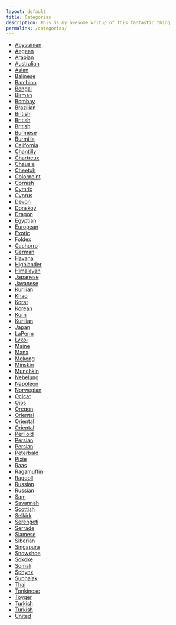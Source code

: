 ```yaml
---
layout: default
title: Categorias
description: This is my awesome writup of this fantastic thing
permalink: /categorias/
---
```


<ul class="cf w-100 mw7 center pa4 ph2-l pv5-l list">
  <li class="dib mr2"><a href="#" class="f6 f5-ns b db pa2 link dim mid-gray">Abyssinian</a></li>
  <li class="dib mr2"><a href="#" class="f6 f5-ns b db pa2 link dim mid-gray">Aegean</a></li>
  <li class="dib mr2"><a href="#" class="f6 f5-ns b db pa2 link dim mid-gray">Arabian</a></li>
  <li class="dib mr2"><a href="#" class="f6 f5-ns b db pa2 link dim mid-gray">Australian</a></li>
  <li class="dib mr2"><a href="#" class="f6 f5-ns b db pa2 link dim mid-gray">Asian</a></li>
  <li class="dib mr2"><a href="#" class="f6 f5-ns b db pa2 link dim mid-gray">Balinese</a></li>
  <li class="dib mr2"><a href="#" class="f6 f5-ns b db pa2 link dim mid-gray">Bambino</a></li>
  <li class="dib mr2"><a href="#" class="f6 f5-ns b db pa2 link dim mid-gray">Bengal</a></li>
  <li class="dib mr2"><a href="#" class="f6 f5-ns b db pa2 link dim mid-gray">Birman</a></li>
  <li class="dib mr2"><a href="#" class="f6 f5-ns b db pa2 link dim mid-gray">Bombay</a></li>
  <li class="dib mr2"><a href="#" class="f6 f5-ns b db pa2 link dim mid-gray">Brazilian</a></li>
  <li class="dib mr2"><a href="#" class="f6 f5-ns b db pa2 link dim mid-gray">British</a></li>
  <li class="dib mr2"><a href="#" class="f6 f5-ns b db pa2 link dim mid-gray">British</a></li>
  <li class="dib mr2"><a href="#" class="f6 f5-ns b db pa2 link dim mid-gray">British</a></li>
  <li class="dib mr2"><a href="#" class="f6 f5-ns b db pa2 link dim mid-gray">Burmese</a></li>
  <li class="dib mr2"><a href="#" class="f6 f5-ns b db pa2 link dim mid-gray">Burmilla</a></li>
  <li class="dib mr2"><a href="#" class="f6 f5-ns b db pa2 link dim mid-gray">California</a></li>
  <li class="dib mr2"><a href="#" class="f6 f5-ns b db pa2 link dim mid-gray">Chantilly</a></li>
  <li class="dib mr2"><a href="#" class="f6 f5-ns b db pa2 link dim mid-gray">Chartreux</a></li>
  <li class="dib mr2"><a href="#" class="f6 f5-ns b db pa2 link dim mid-gray">Chausie</a></li>
  <li class="dib mr2"><a href="#" class="f6 f5-ns b db pa2 link dim mid-gray">Cheetoh</a></li>
  <li class="dib mr2"><a href="#" class="f6 f5-ns b db pa2 link dim mid-gray">Colorpoint</a></li>
  <li class="dib mr2"><a href="#" class="f6 f5-ns b db pa2 link dim mid-gray">Cornish</a></li>
  <li class="dib mr2"><a href="#" class="f6 f5-ns b db pa2 link dim mid-gray">Cymric</a></li>
  <li class="dib mr2"><a href="#" class="f6 f5-ns b db pa2 link dim mid-gray">Cyprus</a></li>
  <li class="dib mr2"><a href="#" class="f6 f5-ns b db pa2 link dim mid-gray">Devon</a></li>
  <li class="dib mr2"><a href="#" class="f6 f5-ns b db pa2 link dim mid-gray">Donskoy</a></li>
  <li class="dib mr2"><a href="#" class="f6 f5-ns b db pa2 link dim mid-gray">Dragon</a></li>
  <li class="dib mr2"><a href="#" class="f6 f5-ns b db pa2 link dim mid-gray">Egyptian</a></li>
  <li class="dib mr2"><a href="#" class="f6 f5-ns b db pa2 link dim mid-gray">European</a></li>
  <li class="dib mr2"><a href="#" class="f6 f5-ns b db pa2 link dim mid-gray">Exotic</a></li>
  <li class="dib mr2"><a href="#" class="f6 f5-ns b db pa2 link dim mid-gray">Foldex</a></li>
  <li class="dib mr2"><a href="#" class="f6 f5-ns b db pa2 link dim mid-gray">Cachorro</a></li>
  <li class="dib mr2"><a href="#" class="f6 f5-ns b db pa2 link dim mid-gray">German</a></li>
  <li class="dib mr2"><a href="#" class="f6 f5-ns b db pa2 link dim mid-gray">Havana</a></li>
  <li class="dib mr2"><a href="#" class="f6 f5-ns b db pa2 link dim mid-gray">Highlander</a></li>
  <li class="dib mr2"><a href="#" class="f6 f5-ns b db pa2 link dim mid-gray">Himalayan</a></li>
  <li class="dib mr2"><a href="#" class="f6 f5-ns b db pa2 link dim mid-gray">Japanese</a></li>
  <li class="dib mr2"><a href="#" class="f6 f5-ns b db pa2 link dim mid-gray">Javanese</a></li>
  <li class="dib mr2"><a href="#" class="f6 f5-ns b db pa2 link dim mid-gray">Kurilian</a></li>
  <li class="dib mr2"><a href="#" class="f6 f5-ns b db pa2 link dim mid-gray">Khao</a></li>
  <li class="dib mr2"><a href="#" class="f6 f5-ns b db pa2 link dim mid-gray">Korat</a></li>
  <li class="dib mr2"><a href="#" class="f6 f5-ns b db pa2 link dim mid-gray">Korean</a></li>
  <li class="dib mr2"><a href="#" class="f6 f5-ns b db pa2 link dim mid-gray">Korn</a></li>
  <li class="dib mr2"><a href="#" class="f6 f5-ns b db pa2 link dim mid-gray">Kurilian</a></li>
  <li class="dib mr2"><a href="#" class="f6 f5-ns b db pa2 link dim mid-gray">Japan</a></li>
  <li class="dib mr2"><a href="#" class="f6 f5-ns b db pa2 link dim mid-gray">LaPerm</a></li>
  <li class="dib mr2"><a href="#" class="f6 f5-ns b db pa2 link dim mid-gray">Lykoi</a></li>
  <li class="dib mr2"><a href="#" class="f6 f5-ns b db pa2 link dim mid-gray">Maine</a></li>
  <li class="dib mr2"><a href="#" class="f6 f5-ns b db pa2 link dim mid-gray">Manx</a></li>
  <li class="dib mr2"><a href="#" class="f6 f5-ns b db pa2 link dim mid-gray">Mekong</a></li>
  <li class="dib mr2"><a href="#" class="f6 f5-ns b db pa2 link dim mid-gray">Minskin</a></li>
  <li class="dib mr2"><a href="#" class="f6 f5-ns b db pa2 link dim mid-gray">Munchkin</a></li>
  <li class="dib mr2"><a href="#" class="f6 f5-ns b db pa2 link dim mid-gray">Nebelung</a></li>
  <li class="dib mr2"><a href="#" class="f6 f5-ns b db pa2 link dim mid-gray">Napoleon</a></li>
  <li class="dib mr2"><a href="#" class="f6 f5-ns b db pa2 link dim mid-gray">Norwegian</a></li>
  <li class="dib mr2"><a href="#" class="f6 f5-ns b db pa2 link dim mid-gray">Ocicat</a></li>
  <li class="dib mr2"><a href="#" class="f6 f5-ns b db pa2 link dim mid-gray">Ojos</a></li>
  <li class="dib mr2"><a href="#" class="f6 f5-ns b db pa2 link dim mid-gray">Oregon</a></li>
  <li class="dib mr2"><a href="#" class="f6 f5-ns b db pa2 link dim mid-gray">Oriental</a></li>
  <li class="dib mr2"><a href="#" class="f6 f5-ns b db pa2 link dim mid-gray">Oriental</a></li>
  <li class="dib mr2"><a href="#" class="f6 f5-ns b db pa2 link dim mid-gray">Oriental</a></li>
  <li class="dib mr2"><a href="#" class="f6 f5-ns b db pa2 link dim mid-gray">PerFold</a></li>
  <li class="dib mr2"><a href="#" class="f6 f5-ns b db pa2 link dim mid-gray">Persian</a></li>
  <li class="dib mr2"><a href="#" class="f6 f5-ns b db pa2 link dim mid-gray">Persian</a></li>
  <li class="dib mr2"><a href="#" class="f6 f5-ns b db pa2 link dim mid-gray">Peterbald</a></li>
  <li class="dib mr2"><a href="#" class="f6 f5-ns b db pa2 link dim mid-gray">Pixie</a></li>
  <li class="dib mr2"><a href="#" class="f6 f5-ns b db pa2 link dim mid-gray">Raas</a></li>
  <li class="dib mr2"><a href="#" class="f6 f5-ns b db pa2 link dim mid-gray">Ragamuffin</a></li>
  <li class="dib mr2"><a href="#" class="f6 f5-ns b db pa2 link dim mid-gray">Ragdoll</a></li>
  <li class="dib mr2"><a href="#" class="f6 f5-ns b db pa2 link dim mid-gray">Russian</a></li>
  <li class="dib mr2"><a href="#" class="f6 f5-ns b db pa2 link dim mid-gray">Russian</a></li>
  <li class="dib mr2"><a href="#" class="f6 f5-ns b db pa2 link dim mid-gray">Sam</a></li>
  <li class="dib mr2"><a href="#" class="f6 f5-ns b db pa2 link dim mid-gray">Savannah</a></li>
  <li class="dib mr2"><a href="#" class="f6 f5-ns b db pa2 link dim mid-gray">Scottish</a></li>
  <li class="dib mr2"><a href="#" class="f6 f5-ns b db pa2 link dim mid-gray">Selkirk</a></li>
  <li class="dib mr2"><a href="#" class="f6 f5-ns b db pa2 link dim mid-gray">Serengeti</a></li>
  <li class="dib mr2"><a href="#" class="f6 f5-ns b db pa2 link dim mid-gray">Serrade</a></li>
  <li class="dib mr2"><a href="#" class="f6 f5-ns b db pa2 link dim mid-gray">Siamese</a></li>
  <li class="dib mr2"><a href="#" class="f6 f5-ns b db pa2 link dim mid-gray">Siberian</a></li>
  <li class="dib mr2"><a href="#" class="f6 f5-ns b db pa2 link dim mid-gray">Singapura</a></li>
  <li class="dib mr2"><a href="#" class="f6 f5-ns b db pa2 link dim mid-gray">Snowshoe</a></li>
  <li class="dib mr2"><a href="#" class="f6 f5-ns b db pa2 link dim mid-gray">Sokoke</a></li>
  <li class="dib mr2"><a href="#" class="f6 f5-ns b db pa2 link dim mid-gray">Somali</a></li>
  <li class="dib mr2"><a href="#" class="f6 f5-ns b db pa2 link dim mid-gray">Sphynx</a></li>
  <li class="dib mr2"><a href="#" class="f6 f5-ns b db pa2 link dim mid-gray">Suphalak</a></li>
  <li class="dib mr2"><a href="#" class="f6 f5-ns b db pa2 link dim mid-gray">Thai</a></li>
  <li class="dib mr2"><a href="#" class="f6 f5-ns b db pa2 link dim mid-gray">Tonkinese</a></li>
  <li class="dib mr2"><a href="#" class="f6 f5-ns b db pa2 link dim mid-gray">Toyger</a></li>
  <li class="dib mr2"><a href="#" class="f6 f5-ns b db pa2 link dim mid-gray">Turkish</a></li>
  <li class="dib mr2"><a href="#" class="f6 f5-ns b db pa2 link dim mid-gray">Turkish</a></li>
  <li class="dib mr2"><a href="#" class="f6 f5-ns b db pa2 link dim mid-gray">United</a></li>
</ul>
